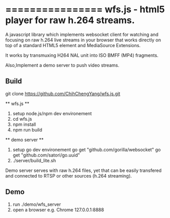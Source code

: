 ================ 
wfs.js - html5 player for raw h.264 streams. 
================
 
 A javascript library which implements websocket client for watching and focusing on raw h.264 live streams in your browser that works directly on top of a standard HTML5 element and MediaSource Extensions. 
 
 It works by transmuxing H264 NAL unit into ISO BMFF (MP4) fragments.

 Also,Implement a demo server to push video streams. 

##  Build
git clone https://github.com/ChihChengYang/wfs.js.git

** wfs.js **
1. setup node.js/npm dev environement
2. cd wfs.js
3. npm install
4. npm run build
 
** demo server ** 
1. setup go dev environement
go get "github.com/gorilla/websocket" 
go get "github.com/satori/go.uuid"
2. ./server/build_lite.sh

Demo server serves with raw h.264 files,
yet that can be easily transfered and connected to RTSP or other sources (h.264 streaming).

##  Demo
1. run ./demo/wfs_server
2. open a browser e.g. Chrome
127.0.0.1:8888
 

	
	


 